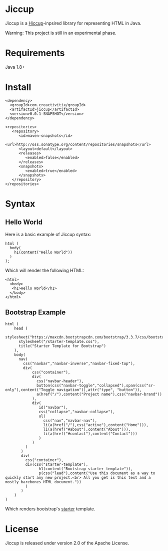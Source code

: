 # Jiccup

Jiccup is a [Hiccup](https://github.com/weavejester/hiccup)-inpsired library for representing HTML in Java. 

Warning: This project is still in an experimental phase. 

# Requirements

Java 1.8+

# Install

```
<dependency>
  <groupId>com.creactiviti</groupId>
  <artifactId>jiccup</artifactId>
  <version>0.0.1-SNAPSHOT</version>
</dependency>

<repositories>
   <repository>
      <id>maven-snapshots</id>
      <url>http://oss.sonatype.org/content/repositories/snapshots</url>
      <layout>default</layout>
      <releases>
         <enabled>false</enabled>
      </releases>
      <snapshots>
         <enabled>true</enabled>
      </snapshots>
   </repository>
</repositories>
```

# Syntax

## Hello World

Here is a basic example of Jiccup syntax:

```
html (
  body(
    h1(content("Hello World"))
  )
);
```

Which will render the following HTML: 

```
<html>
  <body>
   <h1>Hello World</h1>
  </body>
</html>
```

## Bootstrap Example

```
html (
    head (
      stylesheet("https://maxcdn.bootstrapcdn.com/bootstrap/3.3.7/css/bootstrap.min.css"),
      stylesheet("/starter-template.css"),
      title("Starter Template for Bootstrap")
    ),
    body(
	  nav(
        css("navbar","navbar-inverse","navbar-fixed-top"),
        div(
            css("container"),
            div(
              css("navbar-header"),
              button(css("navbar-toggle","collapsed"),span(css("sr-only"),content("Toggle navigation")),attr("type", "button")),
              a(href("/"),content("Project name"),css("navbar-brand"))
            ),
            div(
               id("navbar"),
               css("collapse","navbar-collapse"),
               ul(
                 css("nav","navbar-nav"),
                 li(a(href("/"),css("active"),content("Home"))),
                 li(a(href("#about"),content("About"))),
                 li(a(href("#contact"),content("Contact")))
               )
            )
         )
       )
       div(
         css("container"),
         div(css("starter-template"),
               h1(content("Bootstrap starter template")),
               p(css("lead"),content("Use this document as a way to quickly start any new project.<br> All you get is this text and a mostly barebones HTML document."))
         )
       )
    )
)
```

Which renders bootstrap's [starter](https://getbootstrap.com/docs/3.3/examples/starter-template/) template.

# License

Jiccup is released under version 2.0 of the Apache License.
